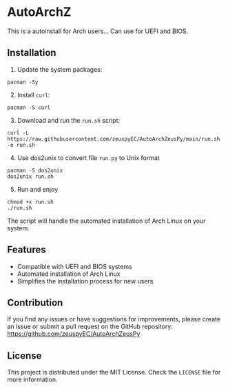 # AutoArchZ
This is a autoinstall for Arch users... Can use for UEFI and BIOS.

## Installation
1. Update the system packages:
```
pacman -Sy
```
2. Install `curl`:
```
pacman -S curl
```
3. Download and run the `run.sh` script:
```
curl -L https://raw.githubusercontent.com/zeuspyEC/AutoArchZeusPy/main/run.sh -o run.sh
```
4. Use dos2unix to convert file `run.py` to Unix format
```
pacman -S dos2unix
dos2unix run.sh
```
5. Run and enjoy
```
chmod +x run.sh
./run.sh
```

The script will handle the automated installation of Arch Linux on your system.

## Features
- Compatible with UEFI and BIOS systems
- Automated installation of Arch Linux
- Simplifies the installation process for new users

## Contribution
If you find any issues or have suggestions for improvements, please create an issue or submit a pull request on the GitHub repository:
https://github.com/zeuspyEC/AutoArchZeusPy

## License
This project is distributed under the MIT License. Check the `LICENSE` file for more information.
